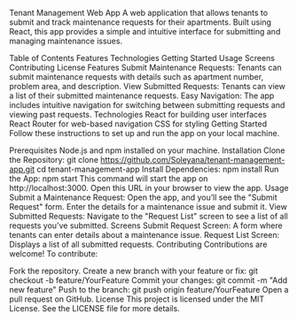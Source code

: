 Tenant Management Web App
A web application that allows tenants to submit and track maintenance requests for their apartments. Built using React, this app provides a simple and intuitive interface for submitting and managing maintenance issues.

Table of Contents
Features
Technologies
Getting Started
Usage
Screens
Contributing
License
Features
Submit Maintenance Requests: Tenants can submit maintenance requests with details such as apartment number, problem area, and description.
View Submitted Requests: Tenants can view a list of their submitted maintenance requests.
Easy Navigation: The app includes intuitive navigation for switching between submitting requests and viewing past requests.
Technologies
React for building user interfaces
React Router for web-based navigation
CSS for styling
Getting Started
Follow these instructions to set up and run the app on your local machine.

Prerequisites
Node.js and npm installed on your machine.
Installation
Clone the Repository:
git clone https://github.com/Soleyana/tenant-management-app.git
cd tenant-management-app
Install Dependencies:
npm install
Run the App:
npm start
This command will start the app on http://localhost:3000. Open this URL in your browser to view the app.
Usage
Submit a Maintenance Request: Open the app, and you’ll see the "Submit Request" form. Enter the details for a maintenance issue and submit it.
View Submitted Requests: Navigate to the "Request List" screen to see a list of all requests you’ve submitted.
Screens
Submit Request Screen: A form where tenants can enter details about a maintenance issue.
Request List Screen: Displays a list of all submitted requests.
Contributing
Contributions are welcome! To contribute:

Fork the repository.
Create a new branch with your feature or fix:
git checkout -b feature/YourFeature
Commit your changes:
git commit -m "Add new feature"
Push to the branch:
git push origin feature/YourFeature
Open a pull request on GitHub.
License
This project is licensed under the MIT License. See the LICENSE file for more details.
